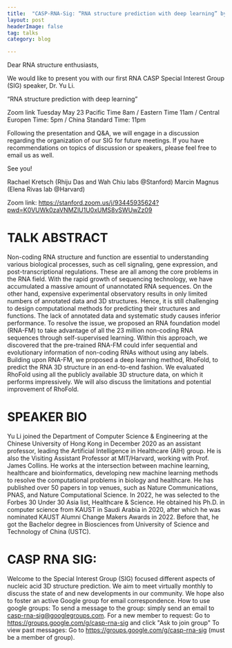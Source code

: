 ```yaml
---
title:  "CASP-RNA-Sig: “RNA structure prediction with deep learning” by Dr. Yu Li"
layout: post
headerImage: false
tag: talks
category: blog

---
```


Dear RNA structure enthusiasts,

We would like to present you with our first RNA CASP Special Interest Group (SIG) speaker, Dr. Yu Li.

“RNA structure prediction with deep learning”

Zoom link Tuesday May 23 Pacific Time 8am / Eastern Time 11am / Central Europen Time: 5pm / China Standard Time: 11pm

Following the presentation and Q&A, we will engage in a discussion regarding the organization of our SIG for future meetings. If you have recommendations on topics of discussion or speakers, please feel free to email us as well. 

See you!

Rachael Kretsch (Rhiju Das and Wah Chiu labs @Stanford)
Marcin Magnus (Elena Rivas lab @Harvard) 

Zoom link: https://stanford.zoom.us/j/93445935624?pwd=K0VUWk0zaVNMZlU1U0xUMS8vSWUwZz09 

# TALK ABSTRACT

Non-coding RNA structure and function are essential to understanding various biological processes, such as cell signaling, gene expression, and post-transcriptional regulations. These are all among the core problems in the RNA field. With the rapid growth of sequencing technology, we have accumulated a massive amount of unannotated RNA sequences. On the other hand, expensive experimental observatory results in only limited numbers of annotated data and 3D structures. Hence, it is still challenging to design computational methods for predicting their structures and functions. The lack of annotated data and systematic study causes inferior performance. To resolve the issue, we proposed an RNA foundation model (RNA-FM) to take advantage of all the 23 million non-coding RNA sequences through self-supervised learning. Within this approach, we discovered that the pre-trained RNA-FM could infer sequential and evolutionary information of non-coding RNAs without using any labels. Building upon RNA-FM, we proposed a deep learning method, RhoFold, to predict the RNA 3D structure in an end-to-end fashion. We evaluated RhoFold using all the publicly available 3D structure data, on which it performs impressively. We will also discuss the limitations and potential improvement of RhoFold. 

# SPEAKER BIO

Yu Li joined the Department of Computer Science & Engineering at the Chinese University of Hong Kong in December 2020 as an assistant professor, leading the Artificial Intelligence in Healthcare (AIH) group. He is also the Visiting Assistant Professor at MIT/Harvard, working with Prof. James Collins. He works at the intersection between machine learning, healthcare and bioinformatics, developing new machine learning methods to resolve the computational problems in biology and healthcare. He has published over 50 papers in top venues, such as Nature Communications, PNAS, and Nature Computational Science. In 2022, he was selected to the Forbes 30 Under 30 Asia list, Healthcare & Science. He obtained his Ph.D. in computer science from KAUST in Saudi Arabia in 2020, after which he was nominated KAUST Alumni Change Makers Awards in 2022. Before that, he got the Bachelor degree in Biosciences from University of Science and Technology of China (USTC).

# CASP RNA SIG:

Welcome to the Special Interest Group (SIG) focused different aspects of nucleic acid 3D structure prediction. We aim to meet virtually monthly to discuss the state of and new developments in our community. We hope also to foster an active Google group for email correspondence. 
How to use google groups:
To send a message to the group: simply send an email to casp-rna-sig@googlegroups.com. 
For a new member to request: Go to https://groups.google.com/g/casp-rna-sig and click "Ask to join group"
To view past messages: Go to https://groups.google.com/g/casp-rna-sig (must be a member of group).

